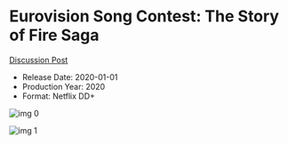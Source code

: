 # Eurovision Song Contest: The Story of Fire Saga

[Discussion Post](https://www.avsforum.com/threads/bass-eq-for-filtered-movies.2995212/post-59873410)

* Release Date: 2020-01-01
* Production Year: 2020
* Format: Netflix DD+

![img 0](https://i.imgur.com/ERrAONZ.jpg)

![img 1](https://i.imgur.com/mnw0Ndz.png)

